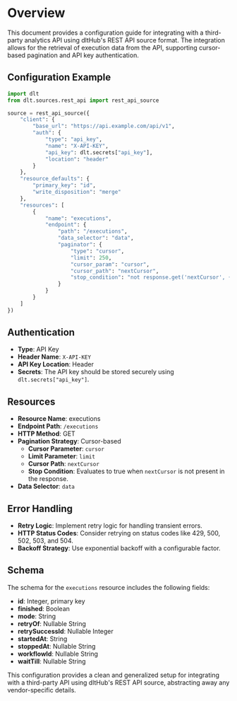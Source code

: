 # Overview

This document provides a configuration guide for integrating with a third-party analytics API using dltHub's REST API source format. The integration allows for the retrieval of execution data from the API, supporting cursor-based pagination and API key authentication.

## Configuration Example

```python
import dlt
from dlt.sources.rest_api import rest_api_source

source = rest_api_source({
    "client": {
        "base_url": "https://api.example.com/api/v1",
        "auth": {
            "type": "api_key",
            "name": "X-API-KEY",
            "api_key": dlt.secrets["api_key"],
            "location": "header"
        }
    },
    "resource_defaults": {
        "primary_key": "id",
        "write_disposition": "merge"
    },
    "resources": [
        {
            "name": "executions",
            "endpoint": {
                "path": "/executions",
                "data_selector": "data",
                "paginator": {
                    "type": "cursor",
                    "limit": 250,
                    "cursor_param": "cursor",
                    "cursor_path": "nextCursor",
                    "stop_condition": "not response.get('nextCursor', {})"
                }
            }
        }
    ]
})
```

## Authentication

- **Type**: API Key
- **Header Name**: `X-API-KEY`
- **API Key Location**: Header
- **Secrets**: The API key should be stored securely using `dlt.secrets["api_key"]`.

## Resources

- **Resource Name**: executions
- **Endpoint Path**: `/executions`
- **HTTP Method**: GET
- **Pagination Strategy**: Cursor-based
  - **Cursor Parameter**: `cursor`
  - **Limit Parameter**: `limit`
  - **Cursor Path**: `nextCursor`
  - **Stop Condition**: Evaluates to true when `nextCursor` is not present in the response.
- **Data Selector**: `data`

## Error Handling

- **Retry Logic**: Implement retry logic for handling transient errors.
- **HTTP Status Codes**: Consider retrying on status codes like 429, 500, 502, 503, and 504.
- **Backoff Strategy**: Use exponential backoff with a configurable factor.

## Schema

The schema for the `executions` resource includes the following fields:

- **id**: Integer, primary key
- **finished**: Boolean
- **mode**: String
- **retryOf**: Nullable String
- **retrySuccessId**: Nullable Integer
- **startedAt**: String
- **stoppedAt**: Nullable String
- **workflowId**: Nullable String
- **waitTill**: Nullable String

This configuration provides a clean and generalized setup for integrating with a third-party API using dltHub's REST API source, abstracting away any vendor-specific details.